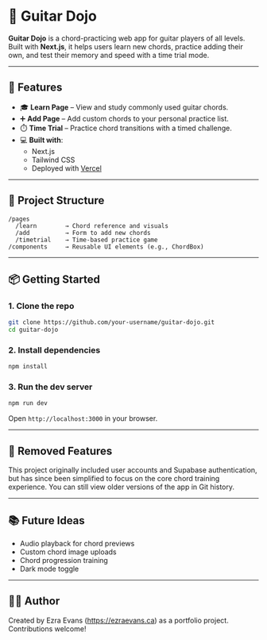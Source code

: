 # 🎸 Guitar Dojo

**Guitar Dojo** is a chord-practicing web app for guitar players of all levels. Built with **Next.js**, it helps users learn new chords, practice adding their own, and test their memory and speed with a time trial mode.

---

## 🚀 Features

- 🎓 **Learn Page** – View and study commonly used guitar chords.
- ➕ **Add Page** – Add custom chords to your personal practice list.
- ⏱️ **Time Trial** – Practice chord transitions with a timed challenge.
- 💻 **Built with**:
  - Next.js
  - Tailwind CSS
  - Deployed with [Vercel](https://vercel.com)

---

## 🧱 Project Structure

```
/pages
  /learn        → Chord reference and visuals
  /add          → Form to add new chords
  /timetrial    → Time-based practice game
/components     → Reusable UI elements (e.g., ChordBox)
```

---

## 📦 Getting Started

### 1. Clone the repo
```bash
git clone https://github.com/your-username/guitar-dojo.git
cd guitar-dojo
```

### 2. Install dependencies
```bash
npm install
```

### 3. Run the dev server
```bash
npm run dev
```

Open `http://localhost:3000` in your browser.

---

## 🧹 Removed Features

This project originally included user accounts and Supabase authentication, but has since been simplified to focus on the core chord training experience. You can still view older versions of the app in Git history.

---

## 📚 Future Ideas

- Audio playback for chord previews
- Custom chord image uploads
- Chord progression training
- Dark mode toggle

---

## 🧑‍💻 Author

Created by Ezra Evans (https://ezraevans.ca) as a portfolio project. Contributions welcome!
